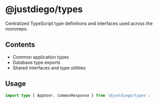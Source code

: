 # @justdiego/types

Centralized TypeScript type definitions and interfaces used across the monorepo.

## Contents

- Common application types
- Database type exports
- Shared interfaces and type utilities

## Usage

```typescript
import type { AppUser, CommonResponse } from '@justdiego/types';
```
